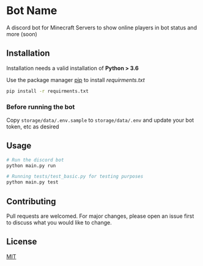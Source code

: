 # Bot Name

A discord bot for Minecraft Servers to show online players in bot status and more (soon)

## Installation

Installation needs a valid installation of **Python > 3.6**

Use the package manager [pip](https://pip.pypa.io/en/stable/) to install *requirments.txt*

```bash
pip install -r requirments.txt
```

### Before running the bot
Copy `storage/data/.env.sample` to `storage/data/.env` and update your bot token, etc as desired

## Usage

```bash
# Run the discord bot
python main.py run

# Running tests/test_basic.py for testing purposes
python main.py test
```

## Contributing
Pull requests are welcomed. For major changes, please open an issue first to discuss what you would like to change.


## License
[MIT](https://choosealicense.com/licenses/mit/)
